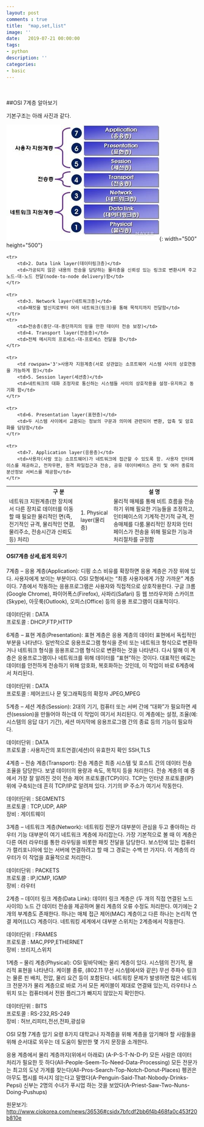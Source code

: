 ```yaml
---
layout: post
comments : true
title:  "map,set,list"
image: ''
date:   2019-07-21 00:00:00
tags:
- python
description: ''
categories:
- basic
---
```





<br>
<br>
##OSI 7계층 알아보기

기본구조는 아래 사진과 같다.

![OSI 7계층](/assets/img/2019-05-29-osi7_1.jpg){: width="500" height="500"}



<table>
    <tr>
        <th colspan='2'>구 분</th>
        <th colspan='1'>설 명</th>
    </tr>
    <tr>
        <td rowspan='3'>네트워크 지원계층(한 장치에서 다른 장치로 데이터를 이동할 때 필요한 물리적인 면(즉, 전기적인 규격, 물리적인 연결, 물리주소, 전송시간과 신뢰도 등) 처리)</td>
        <td>1. Physical layer(물리층)</td>
        <td>물리적 매체를 통해 비트 흐름을 전송하기 위해 필요한 기능들을 조정하고, 인터페이스의 기계적·전기적 규격, 전송매체를 다룸.물리적인 장치와 인터페이스가 전송을 위해 필요한 기능과 처리절차를 규정함</td>
    </tr>
    
    <tr>
        <td>2. Data link layer(데이터링크층)</td>
        <td>가공되지 않은 내용의 전송을 담당하는 물리층을 신뢰성 있는 링크로 변환시켜 주고 노드-대-노드 전달(node-to-node delivery)함</td>
    </tr>
    
    <tr>
        <td>3. Network layer(네트워크층)</td>
        <td>패킷을 발신지로부터 여러 네트워크(링크)를 통해 목적지까지 전달함</td>
    </tr>
    <tr>
        <td>전송층(종단-대-종단까지의 믿을 만한 데이터 전송 보장)</td>
        <td>4. Transport layer(전송층)</td>
        <td>전체 메시지의 프로세스-대-프로세스 전달을 함</td>
    </tr>
    
    <tr>
        <td rowspan='3'>사용자 지원계층(서로 상관없는 소프트웨어 시스템 사이의 상호연동을 가능하게 함)</td>
        <td>5. Session layer(세션층)</td>
        <td>네트워크의 대화 조정자로 통신하는 시스템들 사이의 상호작용을 설정·유지하고 동기화 함</td>
    </tr>
    
    <tr>
        <td>6. Presentation layer(표현층)</td>
        <td>두 시스템 사이에서 교환되는 정보의 구문과 의미에 관련되어 변환, 압축 및 암호화를 담당함</td>
    </tr>
    
    <tr>
        <td>7. Application layer(응용층)</td>
        <td>사용자(사람 또는 소프트웨어)가 네트워크에 접근할 수 있도록 함. 사용자 인터페이스를 제공하고, 전자우편, 원격 파일접근과 전송, 공유 데이터베이스 관리 및 여러 종류의 분산정보 서비스를 제공함</td>
    </tr>
</table>

<h4>OSI7계층 상세,쉽게 외우기</h4>

7계층 – 응용 계층(Application): 디핑 소스 비유를 확장하면 응용 계층은 가장 위에 있다. 사용자에게 보이는 부분이다. OSI 모형에서는 “최종 사용자에게 가장 가까운” 계층이다. 7층에서 작동하는 응용프로그램은 사용자와 직접적으로 상호작용한다. 구글 크롬(Google Chrome), 파이어폭스(Firefox), 사파리(Safari) 등 웹 브라우저와 스카이프(Skype), 아웃룩(Outlook), 오피스(Office) 등의 응용 프로그램이 대표적이다.

데이터단위 : DATA<br>
프로토콜 : DHCP,FTP,HTTP<br>

6계층 – 표현 계층(Presentation): 표현 계층은 응용 계층의 데이터 표현에서 독립적인 부분을 나타낸다. 일반적으로 응용프로그램 형식을 준비 또는 네트워크 형식으로 변환하거나 네트워크 형식을 응용프로그램 형식으로 변환하는 것을 나타낸다. 다시 말해 이 계층은 응용프로그램이나 네트워크를 위해 데이터를 “표현”하는 것이다. 대표적인 예로는 데이터를 안전하게 전송하기 위해 암호화, 복호화하는 것인데, 이 작업이 바로 6계층에서 처리된다.

데이터단위 : DATA<br>
프로토콜 : 제어코드나 문 및그래픽등의 확장자 JPEG,MPEG<br>

5계층 – 세션 계층(Session): 2대의 기기, 컴퓨터 또는 서버 간에 “대화”가 필요하면 세션(session)을 만들어야 하는데 이 작업이 여기서 처리된다. 이 계층에는 설정, 조율(예: 시스템의 응답 대기 기간), 세션 마지막에 응용프로그램 간의 종료 등의 기능이 필요하다.

데이터단위 : DATA<br>
프로토콜 : 사용자간의 포트연결(세션)이 유효한지 확인 SSH,TLS<br>

4계층 – 전송 계층(Transport): 전송 계층은 최종 시스템 및 호스트 간의 데이터 전송 조율을 담당한다. 보낼 데이터의 용량과 속도, 목적지 등을 처리한다. 전송 계층의 예 중에서 가장 잘 알려진 것이 전송 제어 프로토콜(TCP)이다. TCP는 인터넷 프로토콜(IP) 위에 구축되는데 흔히 TCP/IP로 알려져 있다. 기기의 IP 주소가 여기서 작동한다.

데이터단위 : SEGMENTS<br>
프로토콜 : TCP,UDP, ARP<br>
장비 : 게이트웨이<br>

3계층 – 네트워크 계층(Network): 네트워킹 전문가 대부분이 관심을 두고 좋아하는 라우터 기능 대부분이 여기 네트워크 계층에 자리잡는다. 가장 기본적으로 볼 때 이 계층은 다른 여러 라우터를 통한 라우팅을 비롯한 패킷 전달을 담당한다. 보스턴에 있는 컴퓨터가 캘리포니아에 있는 서버에 연결하려고 할 때 그 경로는 수백 만 가지다. 이 계층의 라우터가 이 작업을 효율적으로 처리한다.

데이터단위 : PACKETS<br>
프로토콜 : IP,ICMP, IGMP<br>
장비 : 라우터<br>

2계층 – 데이터 링크 계층(Data Link): 데이터 링크 계층은 (두 개의 직접 연결된 노드 사이의) 노드 간 데이터 전송을 제공하며 물리 계층의 오류 수정도 처리한다. 여기에는 2개의 부계층도 존재한다. 하나는 매체 접근 제어(MAC) 계층이고 다른 하나는 논리적 연결 제어(LLC) 계층이다. 네트워킹 세계에서 대부분 스위치는 2계층에서 작동한다.

데이터단위 : FRAMES<br>
프로토콜 : MAC,PPP,ETHERNET<br>
장비 : 브리지,스위치<br>

1계층 – 물리 계층(Physical): OSI 밑바닥에는 물리 계층이 있다. 시스템의 전기적, 물리적 표현을 나타낸다. 케이블 종류, (802.11 무선 시스템에서와 같은) 무선 주파수 링크는 물론 핀 배치, 전압, 물리 요건 등이 포함된다. 네트워킹 문제가 발생하면 많은 네트워크 전문가가 물리 계층으로 바로 가서 모든 케이블이 제대로 연결돼 있는지, 라우터나 스위치 또는 컴퓨터에서 전원 플러그가 빠지지 않았는지 확인한다.

데이터단위 : BITS<br>
프로토콜 : RS-232,RS-249<br>
장비 : 허브,리피터,전선,전파,광섬유<br>


OSI 모형 7계층 암기 요령 8가지
대학교나 자격증을 위해 계층을 암기해야 할 사람들을 위해 순서대로 외우는 데 도움이 될만한 몇 가지 문장을 소개한다.

응용 계층에서 물리 계층까지(위에서 아래로) (A-P-S-T-N-D-P)
모든 사람은 데이터 처리가 필요한 듯 하다(All-People-Seem-To-Need-Data-Processing)
모든 전문가는 최고의 도넛 가게를 찾는다(All-Pros-Search-Top-Notch-Donut-Places)
펭귄은 아무도 펩시를 마시지 않는다고 말했다(A-Penguin-Said-That-Nobody-Drinks-Pepsi)
신부는 2명의 수녀가 푸시업 하는 것을 보았다(A-Priest-Saw-Two-Nuns-Doing-Pushups)

원문보기: http://www.ciokorea.com/news/36536#csidx7bfcdf2bb6f4b468fa0c453f20b810e 
